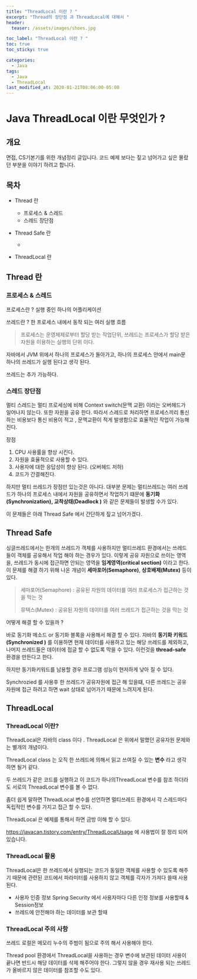 ```yaml
---
title: "ThreadLocal 이란 ? "
excerpt: "Thread의 장단점 과 ThreadLocal에 대해서 "
header:
  teaser: /assets/images/shoes.jpg

toc_label: "ThreadLocal 이란 ? "
toc: true
toc_sticky: true

categories:
  - Java
tags:
  - Java
  - ThreadLocal
last_modified_at: 2020-01-21T08:06:00-05:00
---
```


# Java ThreadLocal 이란 무엇인가 ?

## 개요

면접, CS기본기를 위한 개념정리 글입니다. 코드 예제 보다는 짚고 넘어가고 싶은 몰랐던 부분을 이야기 하려고 합니다.

## 목차

- Thread 란

  - 프로세스 & 스레드
  - 스레드 장단점

- Thread Safe 란

  -

- ThreadLocal 란

## Thread 란

### 프로세스 & 스레드

프로세스란 ? 실행 중인 하나의 어플리케이션

쓰레드란 ? 한 프로세스 내에서 동작 되는 여러 실행 흐름

> 프로세스는 운영체제로부터 할당 받는 작업단위, 쓰레드는 프로세스가 할당 받은 자원을 이용하는 실행의 단위 이다.

자바에서 JVM 위에서 하나의 프로세스가 돌아가고, 하나의 프로세스 안에서 main문 하나의 쓰레드가 실행 된다고 생각 된다.

쓰레드는 추가 가능하다.

### 스레드 장단점

멀티 스레드는 멀티 프로세싱에 비해 Context switch(문맥 교환) 이라는 오버헤드가 일어나지 않는다. 또한 자원을 공유 한다. 따라서 스레드로 처리하면 프로세스끼리 통신하는 비용보다 통신 비용이 적고 , 문맥교환이 적게 발생함으로 효율적인 작업이 가능해진다.

장점

1. CPU 사용률을 향상 시킨다.
2. 자원을 효율적으로 사용할 수 있다.
3. 사용자에 대한 응답성이 향상 된다. (오버헤드 저하)
4. 코드가 간결해진다.

하지만 멀티 쓰레드가 장점만 있는것은 아니다. 대부분 문제는 멀티쓰레드는 여러 쓰레드가 하나의 프로세스 내에서 자원을 공유하면서 작업하기 떄문에 **동기화(Synchronization), 교착상태(Deadlock )** 와 같은 문제들이 발생할 수가 있다.

이 문제들은 아래 Thread Safe 에서 간단하게 짚고 넘어가겠다.

## Thread Safe

싱글쓰레드에서는 한개의 쓰레드가 객체를 사용하지만 멀티쓰레드 환경에서는 쓰레드들이 객체를 공유해서 작업 해야 하는 경우가 있다. 이렇게 공유 자원으로 쓰이는 영역을, 쓰레드가 동시에 접근하면 안되는 영역을 **임계영역(critical section)** 이라고 한다. 이 문제를 해결 하기 위해 나온 개념이 **세마포어(Semaphore)**, **상호배제(Mutex)** 등이 있다.

> 세마포어(Semaphore) : 공유된 자원의 데이터를 여러 프로세스가 접근하는 것을 막는 것
>
> 뮤텍스(Mutex) : 공유된 자원의 데이터를 여러 쓰레드가 접근하는 것을 막는 것

어떻게 해결 할 수 있을까 ?

바로 동기화 메소드 or 동기화 블록을 사용해서 해결 할 수 있다. 자바의 **동기화 키워드 (Synchronized )** 를 이용하면 현재 데이터를 사용하고 있는 해당 쓰레드를 제외하고, 나머지 쓰레드들은 데이터에 접글 할 수 없도록 막을 수 있다. 이런것을 **thread-safe** 환경을 만든다고 한다.

하지만 동기화키워드를 남용할 경우 프로그램 성능이 현저하게 낮아 질 수 있다.

Synchrozied 를 사용후 한 쓰레드가 공유자원에 접근 해 있을떄, 다른 쓰레드는 공유 자원에 접근 하려고 하면 wait 상태로 넘어가기 때문에 느려지게 된다.

## ThreadLocal

### ThreadLocal 이란?

ThreadLocal은 자바의 class 이다 . ThreadLocal 은 위에서 말했던 공유자원 문제와는 별개의 개념이다.

ThreadLocal class 는 오직 한 쓰레드에 의해서 읽고 쓰여질 수 있는 **변수** 라고 생각 하면 될거 같다.

두 쓰레드가 같은 코드를 실행하고 이 코드가 하나의ThreadLocal 변수를 참조 하더라도 서로의 ThreadLocal 변수를 볼 수 없다.

좀더 쉽게 말하면 ThreadLocal 변수를 선언하면 멀티쓰레드 환경에서 각 스레드마다 독립적인 변수를 가지고 접근 할 수 있다.

ThreadLocal 은 예제를 통해서 하면 금방 이해 할 수 있다.

<https://javacan.tistory.com/entry/ThreadLocalUsage> 에 사용법이 잘 정리 되어 있습니다.

### ThreadLocal 활용

ThreadLocal은 한 쓰레드에서 실행되는 코드가 동일한 객체를 사용할 수 있도록 해주기 때문에 관련된 코드에서 파라미터를 사용하지 않고 객체를 각자가 가져다 쓸때 사용 된다.

- 사용자 인증 정보 Spring Security 에서 사용자마다 다른 인정 정보를 사용할때 & Session정보
- 쓰레드에 안전해야 하는 데이터를 보관 할때

### ThreadLocal 주의 사항

쓰레드 로컬은 메모리 누수의 주범이 됨으로 주의 해서 사용해야 한다.

Thread pool 환경에서 ThreadLocal을 사용하는 경우 변수에 보관된 데이터 사용이 끝나면 반드시 해당 데이터를 삭제 해주어야 한다. 그렇지 않을 경우 재사용 되는 쓰레드가 올바르지 않은 데이터를 참조할 수도 있다.

